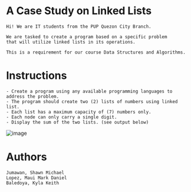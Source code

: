 # A Case Study on Linked Lists

    Hi! We are IT students from the PUP Quezon City Branch.

    We are tasked to create a program based on a specific problem
    that will utilize linked lists in its operations.

    This is a requirement for our course Data Structures and Algorithms.

# Instructions

    - Create a program using any available programming languages to address the problem.
    - The program should create two (2) lists of numbers using linked list.
    - Each list has a maximum capacity of (7) numbers only.
    - Each node can only carry a single digit.
    - Display the sum of the two lists. (see output below)

![image](https://user-images.githubusercontent.com/77852376/215067244-456924ac-ca84-415d-9839-e70ee3e164f0.png)

# Authors

    Jumawan, Shawn Michael
    Lopez, Maui Mark Daniel
    Baledoya, Kyla Keith

